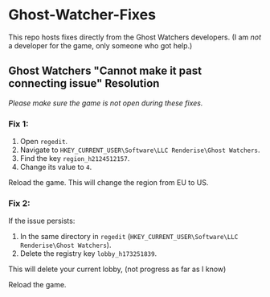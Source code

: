 # Ghost-Watcher-Fixes
This repo hosts fixes directly from the Ghost Watchers developers.
(I am *not* a developer for the game, only someone who got help.)

## Ghost Watchers "Cannot make it past connecting issue" Resolution
*Please make sure the game is not open during these fixes.*

### Fix 1:
1. Open `regedit`.
2. Navigate to `HKEY_CURRENT_USER\Software\LLC Renderise\Ghost Watchers`.
3. Find the key `region_h2124512157`.
4. Change its value to `4`.

Reload the game. This will change the region from EU to US.

### Fix 2:
If the issue persists:
1. In the same directory in `regedit` (`HKEY_CURRENT_USER\Software\LLC Renderise\Ghost Watchers`).
2. Delete the registry key `lobby_h173251839`.

This will delete your current lobby, (not progress as far as I know)

Reload the game.